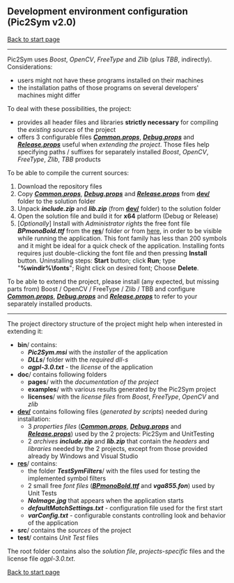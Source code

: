 ## Development environment configuration (Pic2Sym v2.0)

[Back to start page](../../../ReadMe.md)

----

Pic2Sym uses *Boost*, *OpenCV*, *FreeType* and *Zlib* (plus *TBB*, indirectly). Considerations:

- users might not have these programs installed on their machines
- the installation paths of those programs on several developers&#39; machines might differ

To deal with these possibilities, the project:

- provides all header files and libraries **strictly necessary** for compiling the *existing sources* of the project
- offers 3 configurable files _**[Common.props][Common]**_, ***[Debug.props][Debug]*** and ***[Release.props][Release]*** useful when *extending the project*. Those files help specifying paths / suffixes for separately installed *Boost*, *OpenCV*, *FreeType*, *Zlib*, *TBB* products

To be able to compile the current sources:

1.	Download the repository files
1.	Copy _**[Common.props][Common]**_, ***[Debug.props][Debug]*** and ***[Release.props][Release]*** from **[dev/][DevFolder]** folder to the solution folder
1.	Unpack ***include.zip*** and ***lib.zip*** (from **[dev/][DevFolder]** folder) to the solution folder
1.	Open the solution file and build it for **x64** platform (Debug or Release)
1.	\[*Optionally*\] Install with *Administrator rights* the free font file ***BPmonoBold.ttf*** from the **[res][ResFolder]**/ folder or from [here][BpMono], in order to be visible while running the application. This font family has less than 200 symbols and it might be ideal for a quick check of the application. Installing fonts requires just double-clicking the font file and then pressing **Install** button. Uninstalling steps: **Start** button; click **Run**; type &quot;**%windir%\\fonts**&quot;; Right click on desired font; Choose **Delete**.

To be able to extend the project, please install (any expected, but missing parts from) Boost / OpenCV / FreeType / Zlib / TBB and configure _**[Common.props][Common]**_, ***[Debug.props][Debug]*** and ***[Release.props][Release]*** to refer to your separately installed products.

----

The project directory structure of the project might help when interested in extending it:

- **bin**/ contains:
	- ***Pic2Sym.msi*** with the *installer* of the application
    - ***DLLs***/ folder with the *required dll\-s*
    - ***agpl-3.0.txt*** - the *license* of the application
- **doc**/ contains following folders
	- **pages**/ with the *documentation of the project*
	- **examples**/ with various results generated by the Pic2Sym project
	- **licenses**/ with the *license files* from *Boost*, *FreeType*, *OpenCV* and *zlib*
- **[dev/][DevFolder]** contains following files (*generated by scripts*) needed during installation:
	- 3 *properties files* (_**[Common.props][Common]**_, ***[Debug.props][Debug]*** and _**[Release.props][Release]**_) used by the 2 projects: Pic2Sym and UnitTesting
	- 2 *archives* ***include.zip*** and ***lib.zip*** that contain the *headers* and *libraries* needed by the 2 projects, except from those provided already by Windows and Visual Studio
- **[res][ResFolder]**/ contains:
	- the folder ***TestSymFilters***/ with the files used for testing the implemented symbol filters
    - 2 small free *font files* (_**[BPmonoBold.ttf][BpMono]**_ and ***vga855.fon***) used by Unit Tests
    - ***NoImage.jpg*** that appears when the application starts
    - ***defaultMatchSettings.txt*** \- configuration file used for the first start
	- ***varConfig.txt*** \- configurable constants controlling look and behavior of the application
- **src**/ contains the *sources* of the project
- **test**/ contains *Unit Test* files

The root folder contains also the *solution file*, *projects\-specific* files and the license file *agpl-3.0.txt*.

[Back to start page](../../../ReadMe.md)

[DevFolder]:../../../dev/
[Common]:../../../dev/Common.props
[Debug]:../../../dev/Debug.props
[Release]:../../../dev/Release.props
[ResFolder]:../../../res/
[BpMono]:http://www.dafont.com/bpmono.font
